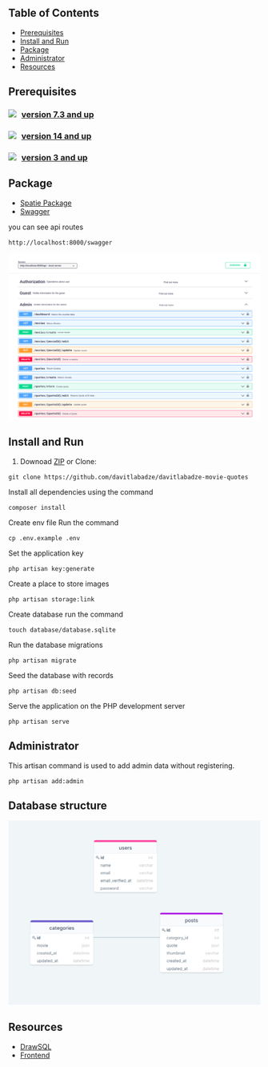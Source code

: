 
## Table of Contents

* [ Prerequisites ](#pre)
* [ Install and Run](#iar)
* [ Package ](#package)
* [ Administrator ](#administrator)
* [ Resources](#resources)

<a name="pre"></a>

## Prerequisites
### <a  href="https://www.php.net/downloads" target="_blank"><img style="float:left;margin-right:10px"  src="https://img.shields.io/badge/PHP-777BB4?style=for-the-badge&logo=php&logoColor=white"/>version 7.3 and up </a>  
### <a href="https://nodejs.org/en/" target="_blank"><img style="float:left; margin-right:10px" src="https://img.shields.io/badge/Node.js-339933?style=for-the-badge&logo=nodedotjs&logoColor=white"/>  version 14 and up </a> 
### <a href="https://www.mysql.com/downloads/" target="_blank"><img style="float:left; margin-right:10px" src="https://img.shields.io/badge/SQLite-07405E?style=for-the-badge&logo=sqlite&logoColor=white"/>  version 3 and up </a> 

<a name="package"></a>

## Package
* [Spatie Package](https://github.com/spatie/laravel-translatable)
* [Swagger](https://swagger.io/)
  
  
you can see api routes

```bash 
http://localhost:8000/swagger
```
!['swagger'](readme/swagger.png)




<a name="iar"></a>

## Install and Run

1. Downoad [ZIP](https://github.com/RedberryInternship/davitlabadze-movie-quotes/archive/refs/heads/main.zip) or 
Clone: 
 ``` 
 git clone https://github.com/davitlabadze/davitlabadze-movie-quotes
```
Install all dependencies using the command
``` 
composer install
```
Create env file Run the command 
```
cp .env.example .env
```
Set the application key 
```
php artisan key:generate
```    
Create a place to store images 
```
php artisan storage:link
```
Create database run the command 
``` 
touch database/database.sqlite 
```
Run the database migrations 
``` 
php artisan migrate
```
Seed the database with records
```
php artisan db:seed
```
Serve the application on the PHP development server
``` 
php artisan serve
```

<a name="administrator"></a>

## Administrator

This artisan command is used to add admin data without registering. 
``` 
php artisan add:admin
``` 


<a name="db"></a>

## Database structure
!['db'](readme/db.png)

<a name="resources"></a>

##  Resources
* [DrawSQL](https://drawsql.app/)  
* [Frontend](https://github.com/RedberryInternship/davitlabadze-movie-quotes-front#about-the-application)   
   



